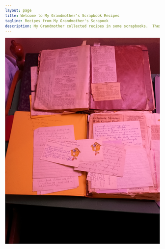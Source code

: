 ```yaml
---
layout: page
title: Welcome to My Grandmother's Scrapbook Recipes 
tagline: Recipes from My Grandmother's Scrapook
description: My Grandmother collected recipes in some scrapbooks.  These included both things clipped from magazines and newspapers and things written out in longhand.
---
```

![Scrapbook Overview](/assets/images/general/general-001.jpg)
